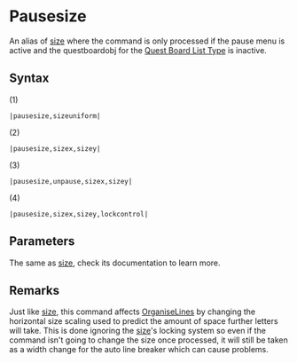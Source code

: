 # Pausesize

An alias of [size](size.md) where the command is only processed if the pause menu is active and the questboardobj for the [Quest Board List Type](../../ItemList/List%20Types%20Group%20Details/Quest%20Board%20List%20Type.md) is inactive.

## Syntax

(1)

````
|pausesize,sizeuniform|
````

(2)

````
|pausesize,sizex,sizey|
````

(3)

````
|pausesize,unpause,sizex,sizey|
````

(4)

````
|pausesize,sizex,sizey,lockcontrol|
````

## Parameters

The same as [size](size.md), check its documentation to learn more.

## Remarks

Just like [size](size.md), this command affects [OrganiseLines](../Related%20Systems/Automatic%20Line%20Breaks/OrganiseLines.md) by changing the horizontal size scaling used to predict the amount of space further letters will take. This is done ignoring the [size](size.md)'s locking system so even if the command isn't going to change the size once processed, it will still be taken as a width change for the auto line breaker which can cause problems.
